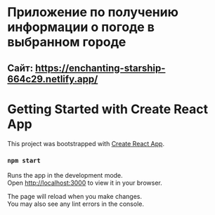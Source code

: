 # Приложение по получению информации о погоде в выбранном городе

## Сайт: https://enchanting-starship-664c29.netlify.app/

# Getting Started with Create React App

This project was bootstrapped with [Create React App](https://github.com/facebook/create-react-app).

### `npm start`

Runs the app in the development mode.\
Open [http://localhost:3000](http://localhost:3000) to view it in your browser.

The page will reload when you make changes.\
You may also see any lint errors in the console.

